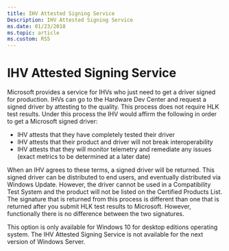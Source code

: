 ```yaml
---
title: IHV Attested Signing Service
Description: IHV Attested Signing Service
ms.date: 01/23/2018
ms.topic: article
ms.custom: RS5
---
```


# IHV Attested Signing Service

Microsoft provides a service for IHVs who just need to get a driver signed for production. IHVs can go to the Hardware Dev Center and request a signed driver by attesting to the quality. This process does not require HLK test results. Under this process the IHV would affirm the following in order to get a Microsoft signed driver:

-   IHV attests that they have completely tested their driver
-   IHV attests that their product and driver will not break interoperability
-   IHV attests that they will monitor telemetry and remediate any issues (exact metrics to be determined at a later date)

When an IHV agrees to these terms, a signed driver will be returned. This signed driver can be distributed to end users, and eventually distributed via Windows Update. However, the driver cannot be used in a Compatibility Test System and the product will not be listed on the Certified Products List. The signature that is returned from this process is different than one that is returned after you submit HLK test results to Microsoft. However, functionally there is no difference between the two signatures.

This option is only available for Windows 10 for desktop editions operating system. The IHV Attested Signing Service is not available for the next version of Windows Server.



 

 

